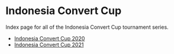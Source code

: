 # Indonesia Convert Cup

Index page for all of the Indonesia Convert Cup tournament series.

- [Indonesia Convert Cup 2020](2020)
- [Indonesia Convert Cup 2021](2021)

